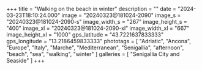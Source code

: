 +++
title = "Walking on the beach in winter"
description = ""
date = "2024-03-23T18:10:24.000"
image = "20240323@181024-2090"
image_s = "20240323@181024-2090-s"
image_width_s = "267"
image_height_s = "400"
image_xl = "20240323@181024-2090-xl"
image_width_xl = "667"
image_height_xl = "1000"
gps_latitude = "43.7221637833333"
gps_longitude = "13.2186459833333"
phototags = [ "Adriatic", "Ancona", "Europe", "Italy", "Marche", "Mediterranean", "Senigallia", "afternoon", "beach", "sea", "walking", "winter" ]
galleries = [ "Senigallia City and Seaside" ]
+++
